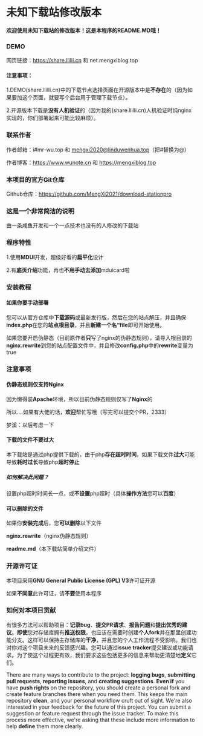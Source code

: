 # 未知下载站修改版本

**欢迎使用未知下载站的修改版本！这是本程序的README.MD哦！**

### DEMO

网页链接：https://share.llilii.cn 和 net.mengxiblog.top

#### 注意事项：

1.DEMO(share.llilli.cn)中的下载节点选择页面在开源版本中是**不存在**的（因为如果要加这个页面，就要写个后台用于管理下载节点）。

2.开源版本下载是**没有人机验证**的（因为我的(share.llilli.cn)人机验证时纯nginx实现的，你们部署起来可能比较麻烦）。

### 联系作者

作者邮箱：i#mr-wu.top 和 mengxi2020@linduwenhua.top（把#替换为@）

作者博客：https://www.wunote.cn 和 https://mengxiblog.top

### 本项目的官方Git仓库

Github仓库：https://github.com/MengXi2021/download-stationpro

### 这是一个非常简洁的说明

由一条咸鱼开发和一个一点技术也没有的人修改的下载站

### 程序特性

1.使用**MDUI**开发，超级好看的**扁平化**设计

2.有**底页介绍**功能，再也**不用手动去添加**mduicard啦

### 安装教程

#### 如果你要手动部署

您可以从官方仓库中**下载源码**或最新发行版，然后在您的站点解压，并且确保**index.php**在您的**站点根目录**，并且**新建一个名“file**即可开始使用。

如果您要开启伪静态（目前原作者**只**写了nginx的伪静态规则），请导入根目录的**nginx.rewrite**到您的站点配置文件中，并且修改**config.php**中的**rewrite**变量为true

### 注意事项

#### 伪静态规则仅支持Nginx

因为懒得装**Apache**环境，所以目前伪静态规则仅写了**Nginx**的

所以....如果有大佬的话，**欢迎**帮忙写哦（写完可以提交个PR，2333）

梦溪：以后考虑一下

#### 下载的文件不要过大

本下载站是通过php提供下载的，由于php**存在超时时间**，如果下载文件**过大**可能导致**耗时过长**导致php**超时停止**

##### 如何解决此问题？

设置php超时时间长一点，或**不设置**php超时（具体**操作方法**您可以**百度**）

#### 可以删除的文件

如果你**安装完成**后，您**可以删除**以下文件

**nginx.rewrite**（nginx伪静态规则）

**readme.md**（本下载站简单介绍文件）

### 开源许可证

本项目采用**GNU General Public License (GPL) V3**许可证开源

如果**不同意**此许可证，请**不要**使用本程序

### 如何对本项目贡献

有很多方法可以帮助项目：**记录bug**、**提交PR请求**、**报告问题**和**提出优秀的建议**。**即使**您对存储库拥有**推送权限**，也应该在需要时创建**个人fork**并在那里创建功能分支。这样可以保持主存储库的**干净**，并且您的个人工作流程不受影响。我们也对你对这个项目未来的反馈感兴趣。您可以通过**issue** **tracker**提交建议或功能请求。为了使这个过程更有效，我们要求这些包括更多的信息来帮助更清楚地**定义**它们。

There are many ways to contribute to the project: **logging bugs**, **submitting pull requests**, **reporting issues**, and **creating suggestions**. **Even if** you have **push rights** on the repository, you should create a personal fork and create feature branches there when you need them. This keeps the main repository **clean**, and your personal workflow cruft out of sight. We're also interested in your feedback for the future of this project. You can submit a suggestion or feature request through the issue tracker. To make this process more effective, we're asking that these include more information to help **define** them more clearly.
